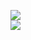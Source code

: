 [![](https://img.shields.io/badge/Made%20With-Github%20Spray-lightgrey.svg?style=for-the-badge&logo=github)](https://github.com/Annihil/github-spray#22670)  
[![](https://i.imgur.com/2DrTn0Z.gif)](https://github.com/Annihil/github-spray)